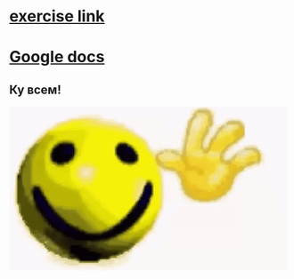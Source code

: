 # [exercise link](https://github.com/AnatoDu/Machine_Learning/tree/main)

# [Google docs](https://docs.google.com/spreadsheets/d/1NvLa0rZ21JIBA-U-h4jdQAoMgzB2yth4X7Dg_qdvDso/edit?pli=1&gid=0#gid=0)

## Ку всем!

![](./hi.gif)
